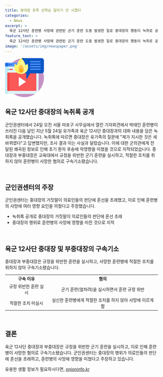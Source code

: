 ```yaml
---
title: 중대장 유족 선착순 달리기 안 시켰다
categories:
  - News
excerpt: >
  육군 12사단 훈련병 사망에 관련된 군기 훈련 도중 발생한 일로 중대장의 행동이 녹취로 공개된 가운데, 중대장의 거짓말이 의료진의 판단에 혼선을 빚어 환자 후송에 악영향을 끼쳤다는 주장이 제기되고 있다. 이에 군인권센터는 중대장의 유족에 대한 가혹행위를 인정하고, 그 행동으로 인해 훈련병의 사망에 여러 영향을 미치는 바람직하지 않은 상황을 지적하고 있다.
feature_text: >
  육군 12사단 훈련병 사망에 관련된 군기 훈련 도중 발생한 일로 중대장의 행동이 녹취로 공개된 가운데, 중대장의 거짓말이 의료진의 판단에 혼선을 빚어 환자 후송에 악영향을 끼쳤다는 주장이 제기되고 있다. 이에 군인권센터는 중대장의 유족에 대한 가혹행위를 인정하고, 그 행동으로 인해 훈련병의 사망에 여러 영향을 미치는 바람직하지 않은 상황을 지적하고 있다.
image: '/assets/img/newspaper.png'
---
```


<p><img src="/assets/img/news.png" alt="rentncar 속보" /></p>

<h2 data-ke-size="size26">육군 12사단 중대장의 녹취록 공개</h2>

<p>군인권센터에서 24일 오전 서울 마포구 사무실에서 열린 기자회견에서 박태인 훈련병이 쓰러진 다음 날인 지난 5월 24일 유가족과 육군 12사단 중대장과의 대화 내용을 담은 녹취록을 공개했습니다. 녹취록에 따르면 중대장은 유가족의 질문에 "제가 지시한 것은 세 바퀴였다"고 답변했지만, 조사 결과 이는 사실과 달랐습니다. 이에 대한 군의관에게 전달된 왜곡된 정보로 인해 초기 환자 후송에 악영향을 미쳤을 것으로 지적되었습니다. 중대장과 부중대장은 교육대에서 규정을 위반한 군기 훈련을 실시하고, 적절한 조치를 취하지 않아 훈련병이 사망한 혐의로 구속기소됐습니다. </p>

<p data-ke-size="size16">&nbsp;</p>

<h2 data-ke-size="size26">군인권센터의 주장</h2>

<p>군인권센터는 중대장의 거짓말이 의료인들의 판단에 혼선을 초래했고, 이로 인해 훈련병의 사망에 여러 영향 요인을 끼쳤다고 주장했습니다.</p>

<ul>
  <li>녹취록 공개로 중대장의 거짓말이 의료인들의 판단에 혼선 초래</li>
  <li>중대장의 행위로 훈련병의 사망에 영향을 미친 것으로 지적</li>
</ul>

<p data-ke-size="size16">&nbsp;</p>

<h2 data-ke-size="size26">육군 12사단 중대장 및 부중대장의 구속기소</h2>

<p>중대장과 부중대장은 규정을 위반한 훈련을 실시하고, 사망한 훈련병에 적절한 조치를 취하지 않아 구속기소됐습니다.</p>

<table>
  <tr>
    <td style="text-align: center; height: 17px;"><b>구속 이유</b></td>
    <td style="text-align: center; height: 17px;"><b>혐의</b></td>
  </tr>
  <tr>
    <td style="text-align: center; height: 17px;">규정 위반한 훈련 실시</td>
    <td style="text-align: center; height: 17px;">군기 훈련(얼차려)을 실시하면서 훈련 규정 위반</td>
  </tr>
  <tr>
    <td style="text-align: center; height: 17px;">적절한 조치 미실시</td>
    <td style="text-align: center; height: 17px;">실신한 훈련병에게 적절한 조치를 하지 않아 사망에 이르게 함</td>
  </tr>
</table>

<p data-ke-size="size16">&nbsp;</p>

<h2 data-ke-size="size26">결론</h2>

<p>육군 12사단 중대장과 부중대장은 규정을 위반한 군기 훈련을 실시하고, 이로 인해 훈련병이 사망한 혐의로 구속기소됐습니다. 군인권센터는 중대장의 행위가 의료인들의 판단에 혼선을 초래하고, 훈련병의 사망에 영향을 미쳤다고 주장하고 있습니다.</p>
유용한 생활 정보가 필요하시다면, <a href="https://onioninfo.kr" rel="dofollow">onioninfo.kr</a>


